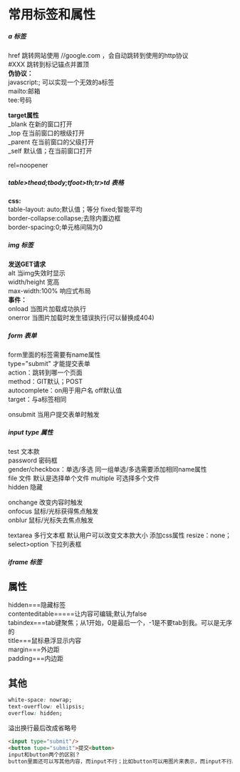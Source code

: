 # 常用标签和属性
##### a 标签  
href    跳转网站使用 //google.com ，会自动跳转到使用的http协议  
#XXX    跳转到标记锚点并置顶  
**伪协议：**  
javascript:;    可以实现一个无效的a标签  
mailto:邮箱  
tee:号码  

**target属性**  
    _blank  在新的窗口打开  
    _top    在当前窗口的根级打开  
    _parent 在当前窗口的父级打开  
    _self   默认值；在当前窗口打开  
    
rel=noopener

##### table>thead;tbody;tfoot>th;tr>td   表格
**css:**  
table-layout: auto;默认值；等分 fixed;智能平均  
border-collapse:collapse;去除内置边框  
border-spacing:0;单元格间隔为0  

##### img 标签
**发送GET请求**  
alt 当img失效时显示  
width/height 宽高  
max-width:100% 响应式布局  
**事件：**  
onload 当图片加载成功执行  
onerror 当图片加载时发生错误执行(可以替换成404)  

##### form 表单
form里面的标签需要有name属性  
type="submit" 才能提交表单  
action：跳转到哪一个页面  
method：GIT默认；POST  
autocomplete：on用于用户名  off默认值  
target：与a标签相同  

onsubmit 当用户提交表单时触发  

##### input type 属性
test 文本款  
password 密码框  
gender/checkbox：单选/多选 同一组单选/多选需要添加相同name属性  
file 文件 默认是选择单个文件 multiple 可选择多个文件  
hidden 隐藏

onchange 改变内容时触发  
onfocus 鼠标/光标获得焦点触发  
onblur  鼠标/光标失去焦点触发

textarea 多行文本框 默认用户可以改变文本款大小 添加css属性 resize：none；  
select>option 下拉列表框

##### iframe 标签


## 属性
hidden===隐藏标签  
contenteditable=====让内容可编辑;默认为false  
tabindex===tab键聚焦；从1开始，0是最后一个，-1是不要tab到我。可以是无序的  
title===鼠标悬浮显示内容  
margin===外边距  
padding===内边距  

## 其他
```css
white-space: nowrap;
text-overflow: ellipsis;
overflow: hidden;
```
溢出换行最后改成省略号


```html
<input type="submit"/>
<button tupe="submit">提交<button>
input和button两个的区别？
button里面还可以写其他内容，而input不行；比如button可以用图片来表示，而input不行。
```


